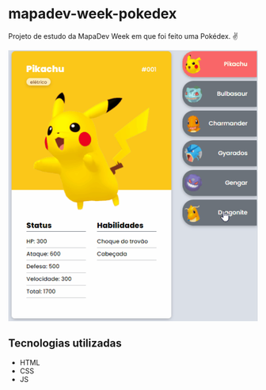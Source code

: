 # mapadev-week-pokedex
Projeto de estudo da MapaDev Week em que foi feito uma Pokédex. ✌️

[<img src="./pokedex.gif" alt="gif do projeto da pokedex">](https://flaviafigueredo.github.io/mapadev-week-pokedex/)

## Tecnologias utilizadas
- HTML
- CSS
- JS

